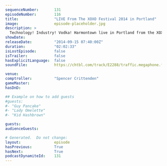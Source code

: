 ```yaml
---
sequenceNumber:       131
episodeNumber:        116
title:                "LIVE From The XOXO Festival 2014 in Portland"
image:                episode-placeholder.jpg
description: >
  Technology! Industry! Vodka! Harmontown live in Portland from the XOXO Festival with Spencer as your humble comptroller!
showDate:             
releaseDate:          "2014-09-15 07:40:00Z"
duration:             "02:02:33"
isLostEpisode:        false
isTrailer:            false
hasExplicitLanguage:  false
soundFile:            https://chtbl.com/track/E2288/traffic.megaphone.fm/STA9718803846.mp3

venue:                
comptroller:          "Spencer Crittenden"
gameMaster:           
hasDnD:               

## Example on how to add guests
#guests:
#- "Guy Pancake"
#- "Lady Omelette"
#- "Kid Hashbrown"

guests:
audienceGuests:

# Generated.  Do not change:
layout:               episode
hasPrevious:          True
hasNext:              True
podcastDynamiteId:    131
---
```

